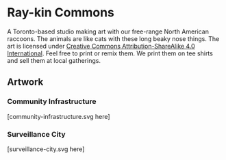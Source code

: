 Ray-kin Commons
===============

A Toronto-based studio making art with our free-range North American raccoons.
The animals are like cats with these long beaky nose things. The art is licensed
under [Creative Commons Attribution-ShareAlike 4.0 International](./LICENSE).
Feel free to print or remix them. We print them on tee shirts and sell them at
local gatherings.

## Artwork

### Community Infrastructure

[community-infrastructure.svg here]

### Surveillance City

[surveillance-city.svg here]
